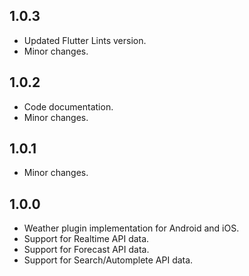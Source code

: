 ## 1.0.3

* Updated Flutter Lints version.
* Minor changes.

## 1.0.2

* Code documentation.
* Minor changes.

## 1.0.1

* Minor changes.

## 1.0.0

* Weather plugin implementation for Android and iOS.
* Support for Realtime API data.
* Support for Forecast API data.
* Support for Search/Automplete API data.
